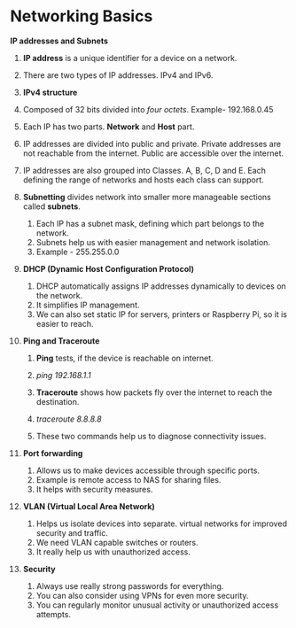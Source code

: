 # Networking Basics

**IP addresses and Subnets**
 1. **IP address** is a unique identifier for a device on a network.
   1. There are two types of IP addresses. IPv4 and IPv6.
   2. **IPv4 structure**
   3. Composed of 32 bits divided into *four octets*. Example- 192.168.0.45
   4. Each IP has two parts. **Network** and **Host** part.
   5. IP addresses are divided into public and private. Private addresses are not reachable from the internet. Public are accessible over the internet.
   6. IP addresses are also grouped into Classes. A, B, C, D and E. Each defining the range of networks and hosts each class can support.

 2. **Subnetting** divides network into smaller more manageable sections called **subnets**.
    1. Each IP has a subnet mask, defining which part belongs to the network.
    2. Subnets help us with easier management and network isolation.
    3. Example - 255.255.0.0

 3. **DHCP (Dynamic Host Configuration Protocol)**
    1. DHCP automatically assigns IP addresses dynamically to devices on the network.
    2. It simplifies IP management.
    3. We can also set static IP for servers, printers or Raspberry Pi, so it is easier to reach.
   
 4. **Ping and Traceroute**
    1. **Ping** tests, if the device is reachable on internet.
    2. *ping 192.168.1.1*
   
    3. **Traceroute** shows how packets fly over the internet to reach the destination.
    4. *traceroute 8.8.8.8*
   
    5. These two commands help us to diagnose connectivity issues.
   
 5. **Port forwarding**
    1. Allows us to make devices accessible through specific ports.
    2. Example is remote access to NAS for sharing files.
    3. It helps with security measures.
   
 6. **VLAN (Virtual Local Area Network)**
    1. Helps us isolate devices into separate. virtual networks for improved security and traffic.
    2. We need VLAN capable switches or routers.
    3. It really help us with unauthorized access.
   
 7. **Security**
    1. Always use really strong passwords for everything.
    2. You can also consider using VPNs for even more security.
    3. You can regularly monitor unusual activity or unauthorized access attempts.

